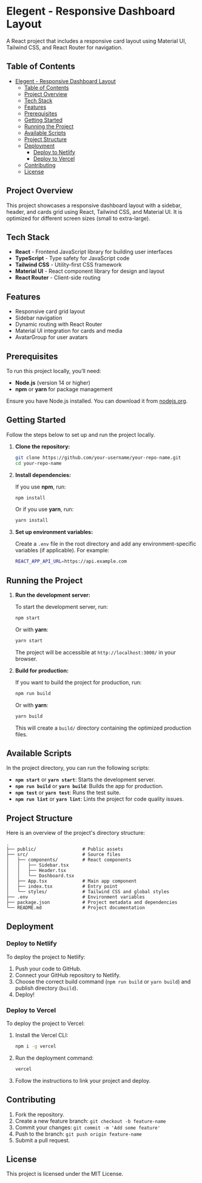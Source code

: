 # Elegent - Responsive Dashboard Layout

A React project that includes a responsive card layout using Material UI, Tailwind CSS, and React Router for navigation.

## Table of Contents
- [Elegent - Responsive Dashboard Layout](#elegent---responsive-dashboard-layout)
  - [Table of Contents](#table-of-contents)
  - [Project Overview](#project-overview)
  - [Tech Stack](#tech-stack)
  - [Features](#features)
  - [Prerequisites](#prerequisites)
  - [Getting Started](#getting-started)
  - [Running the Project](#running-the-project)
  - [Available Scripts](#available-scripts)
  - [Project Structure](#project-structure)
  - [Deployment](#deployment)
    - [Deploy to Netlify](#deploy-to-netlify)
    - [Deploy to Vercel](#deploy-to-vercel)
  - [Contributing](#contributing)
  - [License](#license)

## Project Overview

This project showcases a responsive dashboard layout with a sidebar, header, and cards grid using React, Tailwind CSS, and Material UI. It is optimized for different screen sizes (small to extra-large).

## Tech Stack

- **React** - Frontend JavaScript library for building user interfaces
- **TypeScript** - Type safety for JavaScript code
- **Tailwind CSS** - Utility-first CSS framework
- **Material UI** - React component library for design and layout
- **React Router** - Client-side routing

## Features

- Responsive card grid layout
- Sidebar navigation
- Dynamic routing with React Router
- Material UI integration for cards and media
- AvatarGroup for user avatars

## Prerequisites

To run this project locally, you’ll need:

- **Node.js** (version 14 or higher)
- **npm** or **yarn** for package management

Ensure you have Node.js installed. You can download it from [nodejs.org](https://nodejs.org/).

## Getting Started

Follow the steps below to set up and run the project locally.

1. **Clone the repository:**

   ```bash
   git clone https://github.com/your-username/your-repo-name.git
   cd your-repo-name
   ```

2. **Install dependencies:**

   If you use **npm**, run:
   ```bash
   npm install
   ```

   Or if you use **yarn**, run:
   ```bash
   yarn install
   ```

3. **Set up environment variables:**

   Create a `.env` file in the root directory and add any environment-specific variables (if applicable). For example:

   ```bash
   REACT_APP_API_URL=https://api.example.com
   ```

## Running the Project

1. **Run the development server:**

   To start the development server, run:

   ```bash
   npm start
   ```

   Or with **yarn**:

   ```bash
   yarn start
   ```

   The project will be accessible at `http://localhost:3000/` in your browser.

2. **Build for production:**

   If you want to build the project for production, run:

   ```bash
   npm run build
   ```

   Or with **yarn**:

   ```bash
   yarn build
   ```

   This will create a `build/` directory containing the optimized production files.

## Available Scripts

In the project directory, you can run the following scripts:

- **`npm start`** or **`yarn start`**: Starts the development server.
- **`npm run build`** or **`yarn build`**: Builds the app for production.
- **`npm test`** or **`yarn test`**: Runs the test suite.
- **`npm run lint`** or **`yarn lint`**: Lints the project for code quality issues.

## Project Structure

Here is an overview of the project's directory structure:

```
.
├── public/                 # Public assets
├── src/                    # Source files
│   ├── components/         # React components
│   │   ├── Sidebar.tsx
│   │   ├── Header.tsx
│   │   └── Dashboard.tsx
│   ├── App.tsx             # Main app component
│   ├── index.tsx           # Entry point
│   └── styles/             # Tailwind CSS and global styles
├── .env                    # Environment variables
├── package.json            # Project metadata and dependencies
└── README.md               # Project documentation
```

## Deployment

### Deploy to Netlify

To deploy the project to Netlify:

1. Push your code to GitHub.
2. Connect your GitHub repository to Netlify.
3. Choose the correct build command (`npm run build` or `yarn build`) and publish directory (`build`).
4. Deploy!

### Deploy to Vercel

To deploy the project to Vercel:

1. Install the Vercel CLI:

   ```bash
   npm i -g vercel
   ```

2. Run the deployment command:

   ```bash
   vercel
   ```

3. Follow the instructions to link your project and deploy.

## Contributing

1. Fork the repository.
2. Create a new feature branch: `git checkout -b feature-name`
3. Commit your changes: `git commit -m 'Add some feature'`
4. Push to the branch: `git push origin feature-name`
5. Submit a pull request.

## License

This project is licensed under the MIT License.